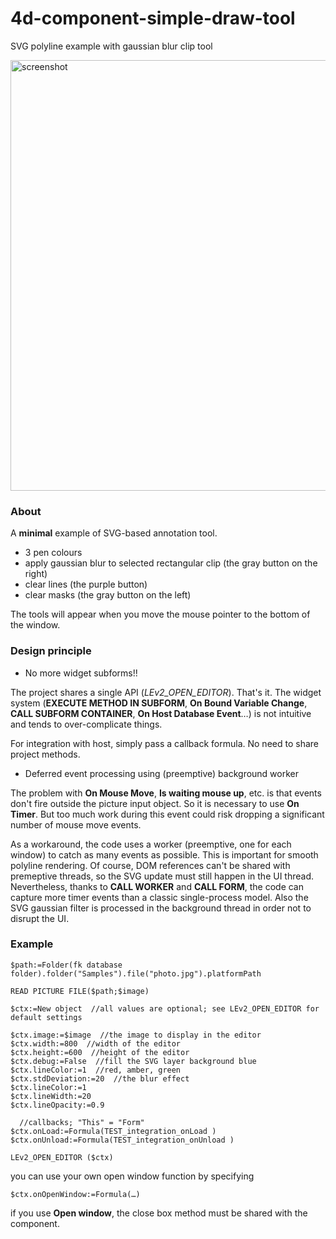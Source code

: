# 4d-component-simple-draw-tool
SVG polyline example with gaussian blur clip tool

<img width="689" alt="screenshot" src="https://user-images.githubusercontent.com/1725068/131315598-5023f642-64c3-4036-b3c9-bffb6dbebb8c.png">

### About

A **minimal** example of SVG-based annotation tool.

* 3 pen colours 
* apply gaussian blur to selected rectangular clip (the gray button on the right)
* clear lines (the purple button)
* clear masks (the gray button on the left)

The tools will appear when you move the mouse pointer to the bottom of the window.

### Design principle

* No more widget subforms!!

The project shares a single API (*LEv2_OPEN_EDITOR*). That's it. The widget system (**EXECUTE METHOD IN SUBFORM**, **On Bound Variable Change**, **CALL SUBFORM CONTAINER**, **On Host Database Event**…) is not intuitive and tends to over-complicate things.

For integration with host, simply pass a callback formula. No need to share project methods.

* Deferred event processing using (preemptive) background worker 

The problem with **On Mouse Move**, **Is waiting mouse up**, etc. is that events don't fire outside the picture input object. So it is necessary to use **On Timer**. But too much work during this event could risk dropping a significant number of mouse move events. 

As a workaround, the code uses a worker (preemptive, one for each window) to catch as many events as possible. This is important for smooth polyline rendering. Of course, DOM references can't be shared with premeptive threads, so the SVG update must still happen in the UI thread. Nevertheless, thanks to **CALL WORKER** and **CALL FORM**, the code can capture more timer events than a classic single-process model. Also the SVG gaussian filter is processed in the background thread in order not to disrupt the UI.    
 
### Example

```4d
$path:=Folder(fk database folder).folder("Samples").file("photo.jpg").platformPath

READ PICTURE FILE($path;$image)

$ctx:=New object  //all values are optional; see LEv2_OPEN_EDITOR for default settings

$ctx.image:=$image  //the image to display in the editor
$ctx.width:=800  //width of the editor
$ctx.height:=600  //height of the editor
$ctx.debug:=False  //fill the SVG layer background blue 
$ctx.lineColor:=1  //red, amber, green
$ctx.stdDeviation:=20  //the blur effect
$ctx.lineColor:=1
$ctx.lineWidth:=20
$ctx.lineOpacity:=0.9

  //callbacks; "This" = "Form"
$ctx.onLoad:=Formula(TEST_integration_onLoad )
$ctx.onUnload:=Formula(TEST_integration_onUnload )

LEv2_OPEN_EDITOR ($ctx)
```

you can use your own open window function by specifying 

```4d
$ctx.onOpenWindow:=Formula(…)
```

if you use **Open window**, the close box method must be shared with the component.
